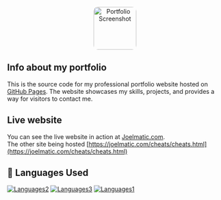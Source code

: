 <p align="center">
  <img src="https://avatars.githubusercontent.com/u/78729990?v=4" alt="Portfolio Screenshot" width="100" style="border-radius: 10px;" />
</p>

## Info about my portfolio

This is the source code for my professional portfolio website hosted on [GitHub Pages](https://pages.github.com/). The website showcases my skills, projects, and provides a way for visitors to contact me.

## Live website
You can see the live website in action at [Joelmatic.com](https://Joelmatic.com/). <br>
The other site being hosted [https://joelmatic.com/cheats/cheats.html](https://joelmatic.com/cheats/cheats.html)

## 📕 Languages Used


[![Languages2](https://img.shields.io/badge/-HTML-blue)]()
[![Languages3](https://img.shields.io/badge/-CSS-brightgreen)]()
[![Languages1](https://img.shields.io/badge/-JS-orange)]()

